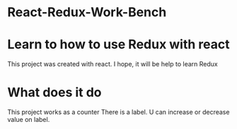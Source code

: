# React-Redux-Work-Bench

# Learn to how to use Redux with react

This project was created with react.
I hope, it will be help to learn Redux

# What does it do

This project works as a counter
There is a label. U can increase or decrease value on label.

